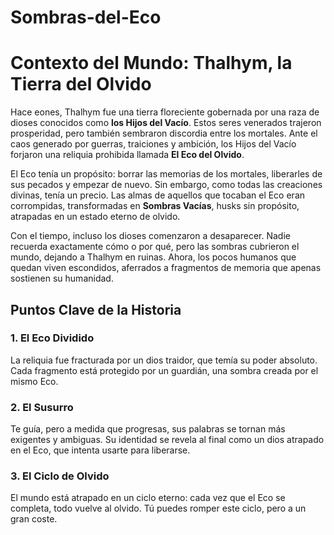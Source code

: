# Sombras-del-Eco

# Contexto del Mundo: Thalhym, la Tierra del Olvido

Hace eones, Thalhym fue una tierra floreciente gobernada por una raza de dioses conocidos como **los Hijos del Vacío**. Estos seres venerados trajeron prosperidad, pero también sembraron discordia entre los mortales. Ante el caos generado por guerras, traiciones y ambición, los Hijos del Vacío forjaron una reliquia prohibida llamada **El Eco del Olvido**.

El Eco tenía un propósito: borrar las memorias de los mortales, liberarles de sus pecados y empezar de nuevo. Sin embargo, como todas las creaciones divinas, tenía un precio. Las almas de aquellos que tocaban el Eco eran corrompidas, transformadas en **Sombras Vacías**, husks sin propósito, atrapadas en un estado eterno de olvido.

Con el tiempo, incluso los dioses comenzaron a desaparecer. Nadie recuerda exactamente cómo o por qué, pero las sombras cubrieron el mundo, dejando a Thalhym en ruinas. Ahora, los pocos humanos que quedan viven escondidos, aferrados a fragmentos de memoria que apenas sostienen su humanidad.

## Puntos Clave de la Historia

### 1. El Eco Dividido
La reliquia fue fracturada por un dios traidor, que temía su poder absoluto. Cada fragmento está protegido por un guardián, una sombra creada por el mismo Eco.

### 2. El Susurro
Te guía, pero a medida que progresas, sus palabras se tornan más exigentes y ambiguas. Su identidad se revela al final como un dios atrapado en el Eco, que intenta usarte para liberarse.

### 3. El Ciclo de Olvido
El mundo está atrapado en un ciclo eterno: cada vez que el Eco se completa, todo vuelve al olvido. Tú puedes romper este ciclo, pero a un gran coste.

